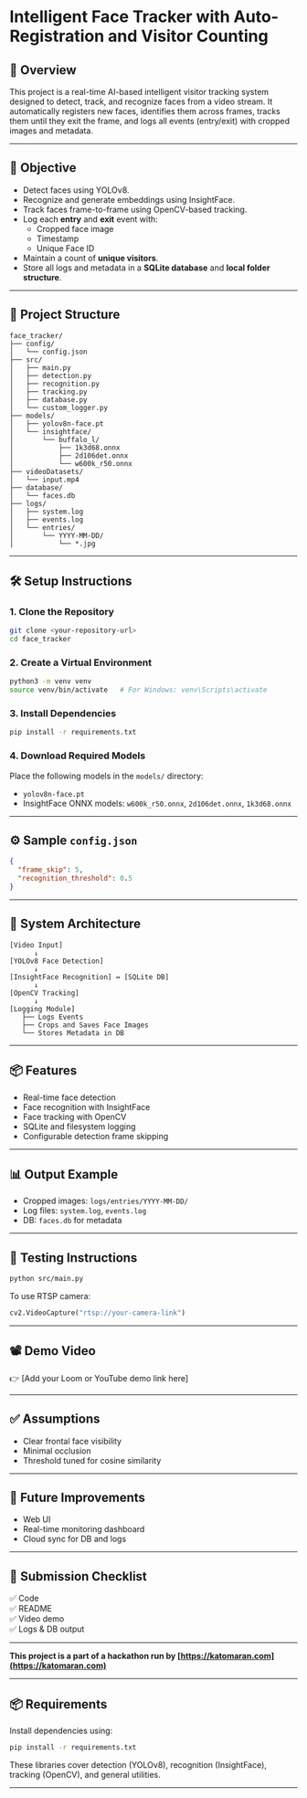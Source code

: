 # Intelligent Face Tracker with Auto-Registration and Visitor Counting

## 🚀 Overview

This project is a real-time AI-based intelligent visitor tracking system designed to detect, track, and recognize faces from a video stream. It automatically registers new faces, identifies them across frames, tracks them until they exit the frame, and logs all events (entry/exit) with cropped images and metadata.

---

## 🎯 Objective

- Detect faces using YOLOv8.
- Recognize and generate embeddings using InsightFace.
- Track faces frame-to-frame using OpenCV-based tracking.
- Log each **entry** and **exit** event with:
  - Cropped face image
  - Timestamp
  - Unique Face ID
- Maintain a count of **unique visitors**.
- Store all logs and metadata in a **SQLite database** and **local folder structure**.

---

## 📁 Project Structure

```
face_tracker/
├── config/
│   └── config.json
├── src/
│   ├── main.py
│   ├── detection.py
│   ├── recognition.py
│   ├── tracking.py
│   ├── database.py
│   └── custom_logger.py
├── models/
│   ├── yolov8n-face.pt
│   └── insightface/
│       └── buffalo_l/
│           ├── 1k3d68.onnx
│           ├── 2d106det.onnx
│           └── w600k_r50.onnx
├── videoDatasets/
│   └── input.mp4
├── database/
│   └── faces.db
├── logs/
│   ├── system.log
│   ├── events.log
│   └── entries/
│       └── YYYY-MM-DD/
│           └── *.jpg
```

---

## 🛠️ Setup Instructions

### 1. Clone the Repository

```bash
git clone <your-repository-url>
cd face_tracker
```

### 2. Create a Virtual Environment

```bash
python3 -m venv venv
source venv/bin/activate   # For Windows: venv\Scripts\activate
```

### 3. Install Dependencies

```bash
pip install -r requirements.txt
```

### 4. Download Required Models

Place the following models in the `models/` directory:
- `yolov8n-face.pt`
- InsightFace ONNX models: `w600k_r50.onnx`, `2d106det.onnx`, `1k3d68.onnx`

---

## ⚙️ Sample `config.json`

```json
{
  "frame_skip": 5,
  "recognition_threshold": 0.5
}
```

---

## 🧠 System Architecture

```
[Video Input]
      ↓
[YOLOv8 Face Detection]
      ↓
[InsightFace Recognition] ↔ [SQLite DB]
      ↓
[OpenCV Tracking]
      ↓
[Logging Module]
   ├── Logs Events
   ├── Crops and Saves Face Images
   └── Stores Metadata in DB
```

---

## 📦 Features

- Real-time face detection
- Face recognition with InsightFace
- Face tracking with OpenCV
- SQLite and filesystem logging
- Configurable detection frame skipping

---

## 📊 Output Example

- Cropped images: `logs/entries/YYYY-MM-DD/`
- Log files: `system.log`, `events.log`
- DB: `faces.db` for metadata

---

## 🧪 Testing Instructions

```bash
python src/main.py
```

To use RTSP camera:

```python
cv2.VideoCapture("rtsp://your-camera-link")
```

---

## 📽️ Demo Video

👉 [Add your Loom or YouTube demo link here]

---

## ✅ Assumptions

- Clear frontal face visibility
- Minimal occlusion
- Threshold tuned for cosine similarity

---

## 🔧 Future Improvements

- Web UI
- Real-time monitoring dashboard
- Cloud sync for DB and logs

---

## 📌 Submission Checklist

✅ Code  
✅ README  
✅ Video demo  
✅ Logs & DB output  

---

**This project is a part of a hackathon run by [https://katomaran.com](https://katomaran.com)**


---

## 📦 Requirements

Install dependencies using:

```bash
pip install -r requirements.txt
```

These libraries cover detection (YOLOv8), recognition (InsightFace), tracking (OpenCV), and general utilities.

---
